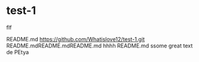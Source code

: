 # test-1
flf

README.md
https://github.com/Whatislove12/test-1.git
README.mdREADME.mdREADME.md
hhhh
README.md
ssome great text de PEtya
